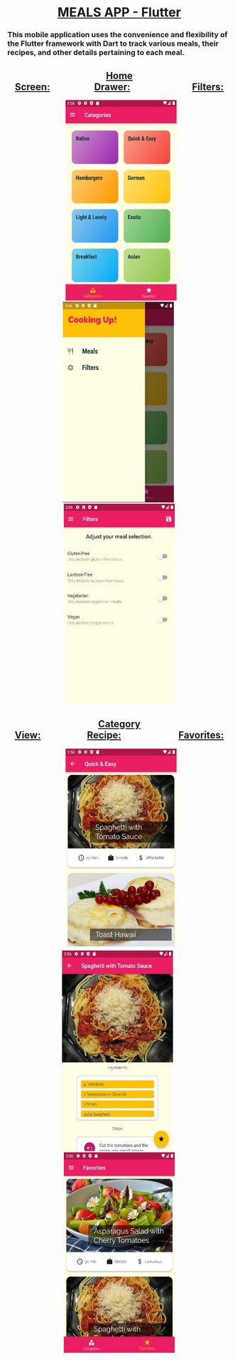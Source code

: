 # <div align="center"> <ins><strong>MEALS APP - Flutter</strong></ins> </div>
### This mobile application uses the convenience and flexibility of the Flutter framework with Dart to track various meals, their recipes, and other details pertaining to each meal.

## <div align="center"><ins>Home Screen:</ins>                    <ins>Drawer:</ins>                            <ins>Filters:</ins></div>
<div align="center">    <img src = "https://github.com/BrandonScanlon/Meals_App/blob/master/images/Meals%20App%201.jpg" width="250" height="450"/>  <img src = "https://github.com/BrandonScanlon/Meals_App/blob/master/images/Meals%20App%202.jpg" width="250" height="450"/>  <img src ="https://github.com/BrandonScanlon/Meals_App/blob/master/images/Meals%20App%203.jpg" width="250" height="450"/> </div>

## <div align="center"><ins>Category View:</ins>                     <ins>Recipe:</ins>                          <ins>Favorites:</ins></div>
<div align="center">    <img src = "https://github.com/BrandonScanlon/Meals_App/blob/master/images/Meals%20App%204.jpg" width="250" height="450"/>  <img src = "https://github.com/BrandonScanlon/Meals_App/blob/master/images/Meals%20App%205.jpg" width="250" height="450"/>  <img src = "https://github.com/BrandonScanlon/Meals_App/blob/master/images/Meals%20App%206.jpg" width="250" height="450"/> </div>
 
